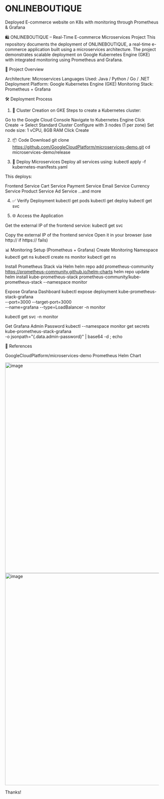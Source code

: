 # ONLINEBOUTIQUE
Deployed E-commerce website on K8s with monitoring through  Prometheus &amp; Grafana

🛍️ ONLINEBOUTIQUE – Real-Time E-commerce Microservices Project
This repository documents the deployment of ONLINEBOUTIQUE, a real-time e-commerce application built using a microservices architecture. The project demonstrates scalable deployment on Google Kubernetes Engine (GKE) with integrated monitoring using Prometheus and Grafana.

🚀 Project Overview

Architecture: Microservices
Languages Used: Java / Python / Go / .NET
Deployment Platform: Google Kubernetes Engine (GKE)
Monitoring Stack: Prometheus + Grafana


🛠️ Deployment Process
1. 🔧 Cluster Creation on GKE
Steps to create a Kubernetes cluster:

Go to the Google Cloud Console
Navigate to Kubernetes Engine
Click Create → Select Standard Cluster
Configure with 3 nodes (1 per zone)
Set node size: 1 vCPU, 8GB RAM
Click Create


2. 📦 Code Download
   git clone https://github.com/GoogleCloudPlatform/microservices-demo.git
   cd microservices-demo/release

3. 🚢 Deploy Microservices
Deploy all services using:
   kubectl apply -f kubernetes-manifests.yaml

This deploys:

Frontend Service
Cart Service
Payment Service
Email Service
Currency Service
Product Service
Ad Service
...and more


4. ✅ Verify Deployment
   kubectl get pods
   kubectl get deploy
   kubectl get svc

5. 🌐 Access the Application

Get the external IP of the frontend service:
   kubectl get svc

Copy the external IP of the frontend service
Open it in your browser (use http:// if https:// fails)

📊 Monitoring Setup (Prometheus + Grafana)
Create Monitoring Namespace
   kubectl get ns
   kubectl create ns monitor
   kubectl get ns

Install Prometheus Stack via Helm
   helm repo add prometheus-community https://prometheus-community.github.io/helm-charts
   helm repo update
   helm install kube-prometheus-stack prometheus-community/kube-prometheus-stack --namespace monitor

Expose Grafana Dashboard
   kubectl expose deployment kube-prometheus-stack-grafana \
   --port=3000 --target-port=3000 \
   --name=grafana --type=LoadBalancer -n monitor

   kubectl get svc -n monitor

Get Grafana Admin Password
   kubectl --namespace monitor get secrets kube-prometheus-stack-grafana \
  -o jsonpath="{.data.admin-password}" | base64 -d ; echo

📎 References

GoogleCloudPlatform/microservices-demo
Prometheus Helm Chart

<img width="1360" height="688" alt="image" src="https://github.com/user-attachments/assets/021a64d8-4557-4f10-ba63-52cfeb906ba3" />

<img width="1360" height="693" alt="image" src="https://github.com/user-attachments/assets/341c27d9-66d7-45f0-a653-00c1e33db725" />

Thanks!
